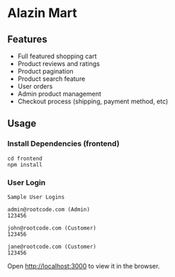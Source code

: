 # Alazin Mart

## Features

- Full featured shopping cart
- Product reviews and ratings
- Product pagination
- Product search feature
- User orders
- Admin product management
- Checkout process (shipping, payment method, etc)

## Usage

### Install Dependencies (frontend)

```
cd frontend
npm install
```

### User Login

```
Sample User Logins

admin@rootcode.com (Admin)
123456

john@rootcode.com (Customer)
123456

jane@rootcode.com (Customer)
123456
```

Open [http://localhost:3000](http://localhost:3000) to view it in the browser.
